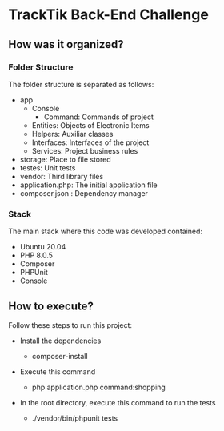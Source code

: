 # TrackTik Back-End Challenge

## How was it organized?

### Folder Structure

The folder structure is separated as follows:

- app
    - Console
        - Command: Commands of project
    - Entities: Objects of Electronic Items
    - Helpers: Auxiliar classes
    - Interfaces: Interfaces of the project
    - Services: Project business rules
- storage: Place to file stored
- testes: Unit tests
- vendor: Third library files
- application.php: The initial application file
- composer.json : Dependency manager

### Stack

The main stack where this code was developed contained:

- Ubuntu 20.04
- PHP 8.0.5
- Composer
- PHPUnit
- Console

## How to execute?

Follow these steps to run this project:

* Install the dependencies
    - composer-install

* Execute this command
    - php application.php command:shopping

* In the root directory, execute this command to run the tests
    - ./vendor/bin/phpunit tests